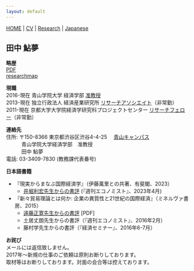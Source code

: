 ```yaml
---
layout: default
---
```


[HOME](/index.md) | [CV](/cv.md) | [Research](/research.md) | [Japanese](/japanese.md) 

[](#)

田中 鮎夢
-----


**略歴**  
[PDF](/cv_tanaka.pdf)  
[researchmap](https://researchmap.jp/ayumu-tanaka)

**現職**  
2016-現在 青山学院大学 経済学部 [准教授](https://raweb1.jm.aoyama.ac.jp/aguhp/KgApp?kyoinId=ymboyooyggy)  
2013-現在 独立行政法人 経済産業研究所 [リサーチアソシエイト](https://www.rieti.go.jp/users/tanaka-ayumu/)（非常勤）  
2011-現在 京都大学大学院経済学研究科プロジェクトセンター [リサーチフェロー](http://www.econ.kyoto-u.ac.jp/projectcenter/fellow/)（非常勤）  
  
**連絡先**  
住所: 〒150-8366 東京都渋谷区渋谷4-4-25　 [青山キャンパス](https://www.aoyama.ac.jp/outline/campus/aoyama.html)  
　　　青山学院大学経済学部　准教授　  
　　　田中 鮎夢 　　  
電話: 03-3409-7830 (教務課代表番号)  

**日本語書籍**
- 『現実からまなぶ国際経済学』（伊藤萬里との共著、有斐閣、2023）
  -  [井堀利宏先生からの書評](https://weekly-economist.mainichi.jp/articles/20230418/se1/00m/020/010000c) (『週刊エコノミスト』、2023年4月)
- 『新々貿易理論とは何か: 企業の異質性と21世紀の国際経済』（ミネルヴァ書房、2015）
  -  [遠藤正寛先生からの書評](https://www.rieti.go.jp/jp/about/Highlight_59/Highlight_59.pdf) [PDF]
  -  土居丈朗先生からの書評（『週刊エコノミスト』、2016年2月）
  -  藤村学先生からの書評（『経済セミナー』、2016年6-7月）

**お詫び**   
メールには返信致しません。<br>
2017年〜新規の仕事のご依頼は原則お断りしております。<br>
取材等はお断りしております。対面の会合等は控えております。<br>

